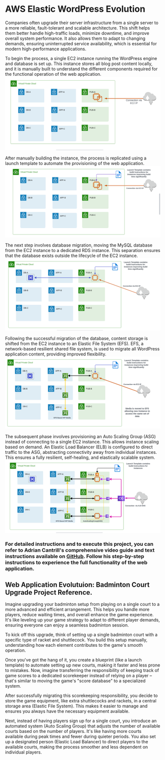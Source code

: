 # AWS Elastic WordPress Evolution

Companies often upgrade their server infrastructure from a single server to a more reliable, fault-tolerant and scalable architecture. This shift helps them better handle high-traffic loads, minimize downtime, and improve overall system performance. It also allows them to adapt to changing demands, ensuring uninterrupted service availability, which is essential for modern high-performance applications.

To begin the process, a single EC2 instance running the WordPress engine and database is set up. This instance stores all blog post content locally, and it is manually built to understand the different components required for the functional operation of the web application.
![](Architectural-Diagrams/stage1.png)

After manually building the instance, the process is replicated using a launch template to automate the provisioning of the web application. 
![](Architectural-Diagrams/stage2.png)

The next step involves database migration, moving the MySQL database from the EC2 instance to a dedicated RDS instance. This separation ensures that the database exists outside the lifecycle of the EC2 instance.
![](Architectural-Diagrams/stage3.png)

Following the successful migration of the database, content storage is shifted from the EC2 instance to an Elastic File System (EFS). EFS, a network-based resilient shared file system, is used to migrate all WordPress application content, providing improved flexibility.
![](Architectural-Diagrams/stage4.png)

The subsequent phase involves provisioning an Auto Scaling Group (ASG) instead of connecting to a single EC2 instance. This allows instance scaling based on demand. An Elastic Load Balancer (ELB) is configured to direct traffic to the ASG, abstracting connectivity away from individual instances. This ensures a fully resilient, self-healing, and elastically scalable system.
![](Architectural-Diagrams/stage5.png)

### For detailed instructions and to execute this project, you can refer to Adrian Cantrill's comprehensive video guide and text instructions available on [GitHub](https://github.com/acantril/learn-cantrill-io-labs/tree/master/aws-elastic-wordpress-evolution). Follow his step-by-step instructions to experience the full functionality of the web application.


## Web Application Evolutuion: Badminton Court Upgrade Project Reference.

Imagine upgrading your badminton setup from playing on a single court to a more advanced and efficient arrangement. This helps you handle more players, reduce waiting times, and overall enhance the game experience. It's like leveling up your game strategy to adapt to different player demands, ensuring everyone can enjoy a seamless badminton session.

To kick off this upgrade, think of setting up a single badminton court with a specific type of racket and shuttlecock. You build this setup manually, understanding how each element contributes to the game's smooth operation.

Once you've got the hang of it, you create a blueprint (like a launch template) to automate setting up new courts, making it faster and less prone to mistakes. Now, imagine transferring the responsibility of keeping track of game scores to a dedicated scorekeeper instead of relying on a player – that's similar to moving the game's "score database" to a specialized system.

After successfully migrating this scorekeeping responsibility, you decide to store the game equipment, like extra shuttlecocks and rackets, in a central storage area (Elastic File System). This makes it easier to manage and ensures you always have the necessary equipment available.

Next, instead of having players sign up for a single court, you introduce an automated system (Auto Scaling Group) that adjusts the number of available courts based on the number of players. It's like having more courts available during peak times and fewer during quieter periods. You also set up a designated person (Elastic Load Balancer) to direct players to the available courts, making the process smoother and less dependent on individual players.
